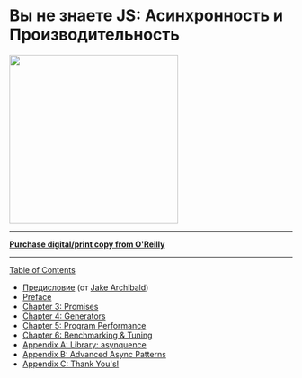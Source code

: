 # Вы не знаете JS: Асинхронность и Производительность

<img src="cover.jpg" width="300">

-----

**[Purchase digital/print copy from O'Reilly](http://shop.oreilly.com/product/0636920033752.do)**

-----

[Table of Contents](toc.md)

* [Предисловие](foreword.md) (от [Jake Archibald](http://jakearchibald.com))
* [Preface](../preface.md)
* [Chapter 3: Promises](ch3.md)
* [Chapter 4: Generators](ch4.md)
* [Chapter 5: Program Performance](ch5.md)
* [Chapter 6: Benchmarking & Tuning](ch6.md)
* [Appendix A: Library: asynquence](apA.md)
* [Appendix B: Advanced Async Patterns](apB.md)
* [Appendix C: Thank You's!](apC.md)

